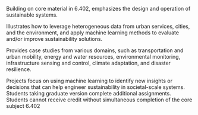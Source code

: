 Building on core material in 6.402, emphasizes the design and operation of sustainable systems. 

Illustrates how to leverage heterogeneous data from urban services, cities, and the environment, and apply machine learning methods to evaluate and/or improve sustainability solutions. 

Provides case studies from various domains, such as transportation and urban mobility, energy and water resources, environmental monitoring, infrastructure sensing and control, climate adaptation, and disaster resilience. 

Projects focus on using machine learning to identify new insights or decisions that can help engineer sustainability in societal-scale systems. Students taking graduate version complete additional assignments. Students cannot receive credit without simultaneous completion of the core subject 6.402